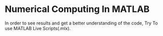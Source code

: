 # Numerical Computing In MATLAB
In order to see results and 
get a better understanding of the code, Try To use MATLAB Live Scripts(.mlx).
